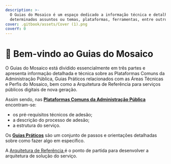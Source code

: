 ```yaml
---
description: >-
  O Guias do Mosaico é um espaço dedicado a informação técnica e detalhada sobre
  determinados assuntos ou temas, plataformas, ferramentas, entre outros.
cover: .gitbook/assets/Cover (1).png
coverY: 0
---
```


# 👋 Bem-vindo ao Guias do Mosaico

O Guias do Mosaico está dividido essencialmente em três partes e apresenta informação detalhada e técnica sobre as Plataformas Comuns da Administração Pública, Guias Práticos relacionados com as Áreas Técnicas e Perfis do Mosaico, bem como a Arquitetura de Referência para serviços públicos digitais de nova geração.

Assim sendo, nas [**Plataformas Comuns da Administração Pública**](broken-reference) encontram-se:

* os pré-requisitos técnicos de adesão;
* a descrição do processo de adesão;
* a estrutura do serviço.

Os [**Guias Práticos**](broken-reference) são um conjunto de passos e orientações detalhadas sobre como fazer algo em específico.

A [Arquitetura de Referência ](servicos-de-nova-geracao/arquitetura-de-referencia-para-a-nova-geracao-de-servicos-publicos-digitais/)é o ponto de partida para desenvolver a arquitetura de solução do serviço.
